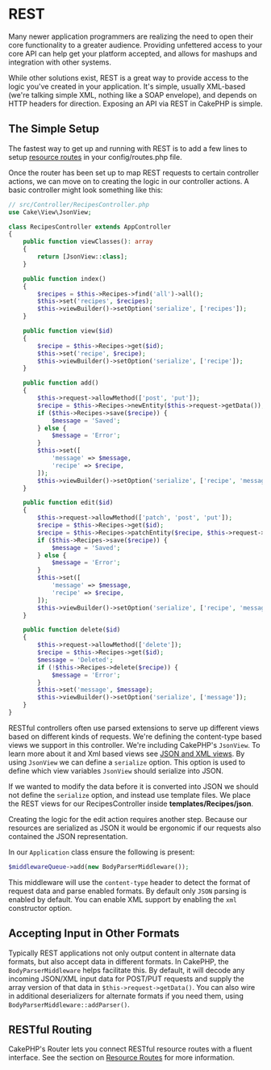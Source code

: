 # REST

Many newer application programmers are realizing the need to open their core
functionality to a greater audience. Providing unfettered access to your
core API can help get your platform accepted, and allows for mashups and
integration with other systems.

While other solutions exist, REST is a great way to provide access to the
logic you've created in your application. It's simple, usually XML-based (we're
talking simple XML, nothing like a SOAP envelope), and depends on HTTP headers
for direction. Exposing an API via REST in CakePHP is simple.

## The Simple Setup

The fastest way to get up and running with REST is to add a few lines to setup
[resource routes](#resource-routes) in your config/routes.php file.

Once the router has been set up to map REST requests to certain controller
actions, we can move on to creating the logic in our controller actions. A basic
controller might look something like this:

``` php
// src/Controller/RecipesController.php
use Cake\View\JsonView;

class RecipesController extends AppController
{
    public function viewClasses(): array
    {
        return [JsonView::class];
    }

    public function index()
    {
        $recipes = $this->Recipes->find('all')->all();
        $this->set('recipes', $recipes);
        $this->viewBuilder()->setOption('serialize', ['recipes']);
    }

    public function view($id)
    {
        $recipe = $this->Recipes->get($id);
        $this->set('recipe', $recipe);
        $this->viewBuilder()->setOption('serialize', ['recipe']);
    }

    public function add()
    {
        $this->request->allowMethod(['post', 'put']);
        $recipe = $this->Recipes->newEntity($this->request->getData());
        if ($this->Recipes->save($recipe)) {
            $message = 'Saved';
        } else {
            $message = 'Error';
        }
        $this->set([
            'message' => $message,
            'recipe' => $recipe,
        ]);
        $this->viewBuilder()->setOption('serialize', ['recipe', 'message']);
    }

    public function edit($id)
    {
        $this->request->allowMethod(['patch', 'post', 'put']);
        $recipe = $this->Recipes->get($id);
        $recipe = $this->Recipes->patchEntity($recipe, $this->request->getData());
        if ($this->Recipes->save($recipe)) {
            $message = 'Saved';
        } else {
            $message = 'Error';
        }
        $this->set([
            'message' => $message,
            'recipe' => $recipe,
        ]);
        $this->viewBuilder()->setOption('serialize', ['recipe', 'message']);
    }

    public function delete($id)
    {
        $this->request->allowMethod(['delete']);
        $recipe = $this->Recipes->get($id);
        $message = 'Deleted';
        if (!$this->Recipes->delete($recipe)) {
            $message = 'Error';
        }
        $this->set('message', $message);
        $this->viewBuilder()->setOption('serialize', ['message']);
    }
}
```

RESTful controllers often use parsed extensions to serve up different views
based on different kinds of requests. We're defining the content-type based
views we support in this controller. We're including CakePHP's `JsonView`. To
learn more about it and Xml based views see [JSON and XML views](../views/json-and-xml-views.md). By
using `JsonView` we can define a `serialize` option. This option
is used to define which view variables `JsonView` should serialize into JSON.

If we wanted to modify the data before it is converted into JSON we should not
define the `serialize` option, and instead use template files. We place
the REST views for our RecipesController inside **templates/Recipes/json**.

Creating the logic for the edit action requires another step. Because our
resources are serialized as JSON it would be ergonomic if our requests also
contained the JSON representation.

In our `Application` class ensure the following is present:

``` php
$middlewareQueue->add(new BodyParserMiddleware());
```

This middleware will use the `content-type` header to detect the format of
request data and parse enabled formats. By default only `JSON` parsing is
enabled by default. You can enable XML support by enabling the `xml`
constructor option.

## Accepting Input in Other Formats

Typically REST applications not only output content in alternate data formats,
but also accept data in different formats. In CakePHP, the
`BodyParserMiddleware` helps facilitate this. By default,
it will decode any incoming JSON/XML input data for POST/PUT requests
and supply the array version of that data in `$this->request->getData()`.
You can also wire in additional deserializers for alternate formats if you
need them, using `BodyParserMiddleware::addParser()`.

## RESTful Routing

CakePHP's Router lets you connect RESTful resource routes with a fluent
interface. See the section on [Resource Routes](#resource-routes) for more information.
